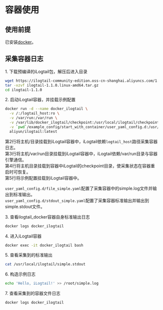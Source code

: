 # 容器使用

## 使用前提

已安装[docker](https://docs.docker.com/engine/install/)。

## 采集容器日志

1\. 下载预编译的iLogtail包，解压后进入目录

```bash
wget https://ilogtail-community-edition.oss-cn-shanghai.aliyuncs.com/1.1.0/ilogtail-1.1.0.linux-amd64.tar.gz
tar -xzvf ilogtail-1.1.0.linux-amd64.tar.gz
cd ilogtail-1.1.0
```

2\. 启动iLogtail容器，并挂载示例配置

```bash
docker run -d --name docker_ilogtail \
  -v /:/logtail_host:ro \
  -v /var/run:/var/run \
  -v /var/lib/docker_ilogtail/checkpoint:/usr/local/ilogtail/checkpoint \
  -v `pwd`/example_config/start_with_container/user_yaml_config.d:/usr/local/ilogtail/user_yaml_config.d \
  aliyun/ilogtail:latest
```

第2行将主机/目录挂载到iLogtail容器中，iLogtail依赖`logtail_host`路径采集容器日志。\
第3行将主机/var/run目录挂载到iLogtail容器中，iLogtail依赖/var/run目录与容器引擎通信。\
第4行将主机目录挂载到容器中iLogtail的checkpoint目录，使采集状态在容器重启时可恢复。\
第5行将示例配置挂载到iLogtail容器中。

`user_yaml_config.d/file_simple.yaml`配置了采集容器中的simple.log文件并输出到标准输出。\
`user_yaml_config.d/stdout_simple.yaml`配置了采集容器标准输出并输出到simple.stdout文件。

3\. 查看ilogtail\_docker容器自身标准输出日志

```bash
docker logs docker_ilogtail
```

4\. 进入iLogtail容器

```bash
docker exec -it docker_ilogtail bash
```

5\. 查看采集到的标准输出

```bash
cat /usr/local/ilogtail/simple.stdout
```

6\. 构造示例日志

```bash
echo 'Hello, iLogtail!' >> /root/simple.log
```

7\. 查看采集到的容器文件日志

```bash
docker logs docker_ilogtail
```

